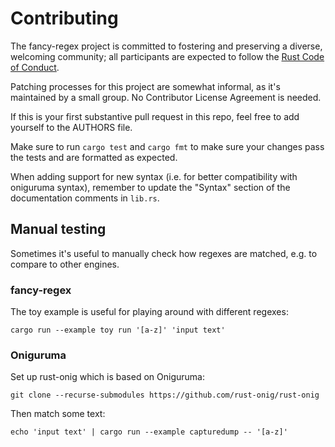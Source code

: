 # Contributing

The fancy-regex project is committed to fostering and preserving a
diverse, welcoming community; all participants are expected to
follow the [Rust Code of Conduct](https://www.rust-lang.org/en-US/conduct.html).

Patching processes for this project are somewhat informal, as it's
maintained by a small group. No Contributor License Agreement is needed.

If this is your first substantive pull request in this repo, feel free
to add yourself to the AUTHORS file.

Make sure to run `cargo test` and `cargo fmt` to make sure your changes
pass the tests and are formatted as expected.

When adding support for new syntax (i.e. for better compatibility with
oniguruma syntax), remember to update the "Syntax" section of the
documentation comments in `lib.rs`.

## Manual testing

Sometimes it's useful to manually check how regexes are matched, e.g.
to compare to other engines.

### fancy-regex

The toy example is useful for playing around with different regexes:

    cargo run --example toy run '[a-z]' 'input text'

### Oniguruma

Set up rust-onig which is based on Oniguruma:

    git clone --recurse-submodules https://github.com/rust-onig/rust-onig

Then match some text:

    echo 'input text' | cargo run --example capturedump -- '[a-z]'
